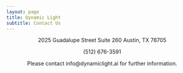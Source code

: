 ```yaml
---
layout: page
title: Dynamic Light
subtitle: Contact Us
---
```

<div>
    <p style="text-align: center;">
        2025 Guadalupe Street
        Suite 260
        Austin, TX 78705
    </p>
    <p style="text-align: center;">    
        (512) 676-3591
    </p>
     <p style="text-align: center;">    
        Please contact info@dynamiclight.ai for further information.
    </p>
</div>

